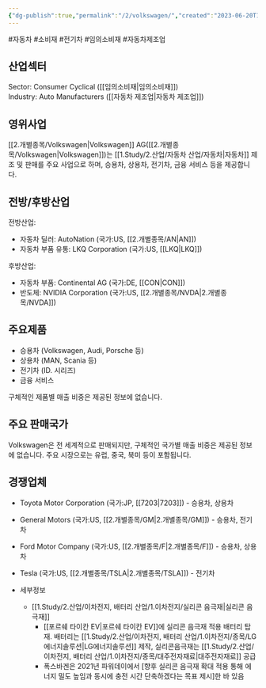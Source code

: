 ```yaml
---
{"dg-publish":true,"permalink":"/2/volkswagen/","created":"2023-06-20T14:05:37.930+09:00","updated":"2025-07-29T21:37:05.358+09:00"}
---
```


#자동차 #소비재 #전기차 #임의소비재 #자동차제조업


## 산업섹터

Sector: Consumer Cyclical ([[임의소비재\|임의소비재]])  
Industry: Auto Manufacturers ([[자동차 제조업\|자동차 제조업]])

## 영위사업

[[2.개별종목/Volkswagen\|Volkswagen]] AG([[2.개별종목/Volkswagen\|Volkswagen]])는 [[1.Study/2.산업/자동차 산업/자동차\|자동차]] 제조 및 판매를 주요 사업으로 하며, 승용차, 상용차, 전기차, 금융 서비스 등을 제공합니다.

## 전방/후방산업

전방산업:

- 자동차 딜러: AutoNation (국가:US, [[2.개별종목/AN\|AN]])
- 자동차 부품 유통: LKQ Corporation (국가:US, [[LKQ\|LKQ]])

후방산업:

- 자동차 부품: Continental AG (국가:DE, [[CON\|CON]])
- 반도체: NVIDIA Corporation (국가:US, [[2.개별종목/NVDA\|2.개별종목/NVDA]])

## 주요제품

- 승용차 (Volkswagen, Audi, Porsche 등)
- 상용차 (MAN, Scania 등)
- 전기차 (ID. 시리즈)
- 금융 서비스

구체적인 제품별 매출 비중은 제공된 정보에 없습니다.

## 주요 판매국가

Volkswagen은 전 세계적으로 판매되지만, 구체적인 국가별 매출 비중은 제공된 정보에 없습니다. 주요 시장으로는 유럽, 중국, 북미 등이 포함됩니다.

## 경쟁업체

- Toyota Motor Corporation (국가:JP, [[7203\|7203]]) - 승용차, 상용차
- General Motors (국가:US, [[2.개별종목/GM\|2.개별종목/GM]]) - 승용차, 전기차
- Ford Motor Company (국가:US, [[2.개별종목/F\|2.개별종목/F]]) - 승용차, 상용차
- Tesla (국가:US, [[2.개별종목/TSLA\|2.개별종목/TSLA]]) - 전기차

- 세부정보
	- [[1.Study/2.산업/이차전지, 배터리 산업/1.이차전지/실리콘 음극재\|실리콘 음극재]]
		- [[포르쉐 타이칸 EV\|포르쉐 타이칸 EV]]에 실리콘 음극재 적용 배터리 탑재. 배터리는 [[1.Study/2.산업/이차전지, 배터리 산업/1.이차전지/종목/LG에너지솔루션\|LG에너지솔루션]] 제작, 실리콘음극재는 [[1.Study/2.산업/이차전지, 배터리 산업/1.이차전지/종목/대주전자재료\|대주전자재료]] 공급 
		- 폭스바겐은 2021년 파워데이에서 [향후 실리콘 음극재 확대 적용 통해 에너지 밀도 높임과 동시에 충전 시간 단축하겠다는 목표 제시]한 바 있음 
